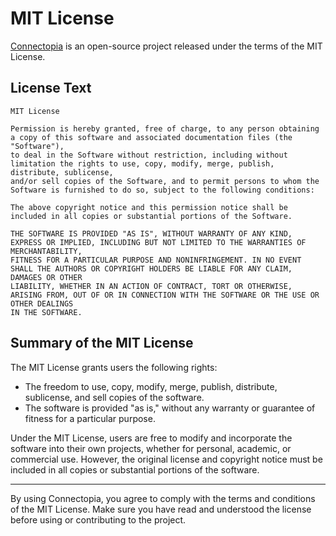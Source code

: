 # MIT License

[Connectopia](https://github.com/Mozahidul01/connectopia) is an open-source project released under the terms of the MIT License.

## License Text

```base
MIT License

Permission is hereby granted, free of charge, to any person obtaining a copy of this software and associated documentation files (the "Software"),
to deal in the Software without restriction, including without limitation the rights to use, copy, modify, merge, publish, distribute, sublicense,
and/or sell copies of the Software, and to permit persons to whom the Software is furnished to do so, subject to the following conditions:

The above copyright notice and this permission notice shall be included in all copies or substantial portions of the Software.

THE SOFTWARE IS PROVIDED "AS IS", WITHOUT WARRANTY OF ANY KIND, EXPRESS OR IMPLIED, INCLUDING BUT NOT LIMITED TO THE WARRANTIES OF MERCHANTABILITY,
FITNESS FOR A PARTICULAR PURPOSE AND NONINFRINGEMENT. IN NO EVENT SHALL THE AUTHORS OR COPYRIGHT HOLDERS BE LIABLE FOR ANY CLAIM, DAMAGES OR OTHER
LIABILITY, WHETHER IN AN ACTION OF CONTRACT, TORT OR OTHERWISE, ARISING FROM, OUT OF OR IN CONNECTION WITH THE SOFTWARE OR THE USE OR OTHER DEALINGS
IN THE SOFTWARE.
```

## Summary of the MIT License

The MIT License grants users the following rights:

- The freedom to use, copy, modify, merge, publish, distribute, sublicense, and sell copies of the software.
- The software is provided "as is," without any warranty or guarantee of fitness for a particular purpose.

Under the MIT License, users are free to modify and incorporate the software into their own projects, whether for personal, academic, or commercial use. However, the original license and copyright notice must be included in all copies or substantial portions of the software.

---

By using Connectopia, you agree to comply with the terms and conditions of the MIT License. Make sure you have read and understood the license before using or contributing to the project.
